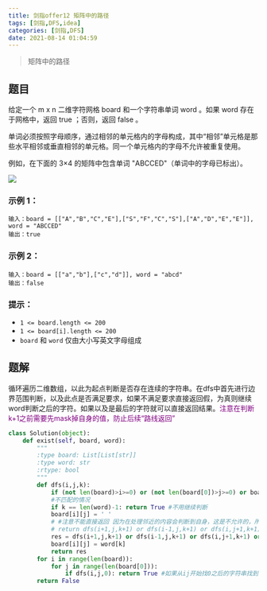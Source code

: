 ```yaml
---
title: 剑指offer12 矩阵中的路径
tags: [剑指,DFS,idea]
categories: [剑指,DFS]
date: 2021-08-14 01:04:59
---
```


>矩阵中的路径

## 题目

给定一个 m x n 二维字符网格 board 和一个字符串单词 word 。如果 word 存在于网格中，返回 true ；否则，返回 false 。

单词必须按照字母顺序，通过相邻的单元格内的字母构成，其中“相邻”单元格是那些水平相邻或垂直相邻的单元格。同一个单元格内的字母不允许被重复使用。

例如，在下面的 3×4 的矩阵中包含单词 "ABCCED"（单词中的字母已标出）。

![](https://picture.mulindya.com/leetcode-offer12-pic1.jpg)

### 示例 1：

```
输入：board = [["A","B","C","E"],["S","F","C","S"],["A","D","E","E"]], word = "ABCCED"
输出：true
```

### 示例 2：

```
输入：board = [["a","b"],["c","d"]], word = "abcd"
输出：false
```

### 提示：

- `1 <= board.length <= 200`
- `1 <= board[i].length <= 200`
- `board` 和 `word` 仅由大小写英文字母组成

## 题解

循环遍历二维数组，以此为起点判断是否存在连续的字符串。在dfs中首先进行边界范围判断，以及此点是否满足要求，如果不满足要求直接返回假，为真则继续word判断之后的字符。如果以及是最后的字符就可以直接返回结果。<font color=purple>注意在判断k+1之前需要先mask掉自身的值，防止后续“路线返回”</font>

```python
class Solution(object):
    def exist(self, board, word):
        """
        :type board: List[List[str]]
        :type word: str
        :rtype: bool
        """
        def dfs(i,j,k):
            if (not len(board)>i>=0) or (not len(board[0])>j>=0) or board[i][j]!=word[k]: return False 
            #不匹配的情况
            if k == len(word)-1: return True #不用继续判断
            board[i][j] = ' '
            # #注意不能直接返回 因为在处理邻近的内容会判断到自身，这是不允许的，所以先mask
            # return dfs(i+1,j,k+1) or dfs(i-1,j,k+1) or dfs(i,j+1,k+1) or dfs(i,j-1,k+1) 
            res = dfs(i+1,j,k+1) or dfs(i-1,j,k+1) or dfs(i,j+1,k+1) or dfs(i,j-1,k+1) 
            board[i][j] = word[k]
            return res
        for i in range(len(board)):
            for j in range(len(board[0])):
                if dfs(i,j,0): return True #如果从ij开始找0之后的字符串找到则为真
        return False
```

